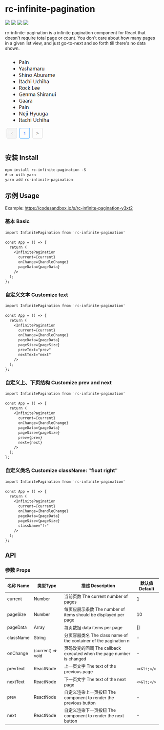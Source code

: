 # rc-infinite-pagination

![](https://flat.badgen.net/npm/v/rc-infinite-pagination)
![](https://flat.badgen.net/bundlephobia/minzip/rc-infinite-pagination)
![](https://flat.badgen.net/npm/license/rc-infinite-pagination)
![](https://flat.badgen.net/npm/dt/rc-infinite-pagination)

rc-infinite-pagination is a infinite pagination component for React that doesn't require total page or count. You don't care about how many pages in a given list view, and just go-to-next and so forth till there's no data shown.

![](screenshot.gif)

## 安装 Install

```shell
npm install rc-infinite-pagination -S
# or with yarn
yarn add rc-infinite-pagination
```

## 示例 Usage

Example: https://codesandbox.io/s/rc-infinite-pagination-y3xt2

### 基本 Basic

```tsx
import InfinitePagination from 'rc-infinite-pagination'

const App = () => {
  return (
    <InfinitePagination
      current={current}
      onChange={handleChange}
      pageData={pageData}
    />
  );
};
```

### 自定义文本 Customize text

```tsx
import InfinitePagination from 'rc-infinite-pagination'

const App = () => {
  return (
    <InfinitePagination
      current={current}
      onChange={handleChange}
      pageData={pageData}
      pageSize={pageSize}
      prevText="prev"
      nextText="next"
    />
  );
};
```

### 自定义上、下页结构 Customize prev and next

```tsx
import InfinitePagination from 'rc-infinite-pagination'

const App = () => {
  return (
    <InfinitePagination
      current={current}
      onChange={handleChange}
      pageData={pageData}
      pageSize={pageSize}
      prev={prev}
      next={next}
    />
  );
};
```

### 自定义类名 Customize className: "float right"

```tsx
import InfinitePagination from 'rc-infinite-pagination'

const App = () => {
  return (
    <InfinitePagination
      current={current}
      onChange={handleChange}
      pageData={pageData}
      pageSize={pageSize}
      className="fr"
    />
  );
};
```

## API

### 参数 Props

| 名称 Name      | 类型Type          | 描述 Description                                                         | 默认值 Default         |
| ------------- | ----------------- | ------------------------------------------------------------------------ | ---------------------- |
| current       | Number            | 当前页数 The current number of pages                                      | 1                      |
| pageSize      | Number            | 每页应展示条数 The number of items should be displayed per page           | 10                     |
| pageData      | Array             | 每页数据 data items per page                                              | []                     |
| className     | String            | 分页容器类名 The class name of the container of the pagination n          | -                      |
| onChange      | (current) => void | 页码改变的回调 The callback executed when the page number is changed       | -                      |
| prevText      | ReactNode         | 上一页文字 The text of the previous page                                  | `<>&lt;</>`     |
| nextText      | ReactNode         | 下一页文字 The text of the next page                                      | `<>&lt;</>`     |
| prev          | ReactNode         | 自定义渲染上一页按钮 The component to render the previous button           | -                      |
| next          | ReactNode         | 自定义渲染下一页按钮 The component to render the next button               | -                      |

